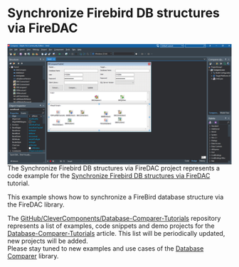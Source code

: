 # Synchronize Firebird DB structures via FireDAC

<img align="left" src="Comparer.jpg"/>

The Synchronize Firebird DB structures via FireDAC project represents a code example for the [Synchronize Firebird DB structures via FireDAC](https://www.clevercomponents.com/portal/kb/a148/synchronize-firebird-db-structures-via-firedac.aspx) tutorial.   

This example shows how to synchronize a FireBird database structure via the FireDAC library.

The [GitHub/CleverComponents/Database-Comparer-Tutorials](https://github.com/CleverComponents/Database-Comparer-Tutorials) repository represents a list of examples, code snippets and demo projects for the [Database-Comparer-Tutorials](https://www.clevercomponents.com/portal/kb/c12/tutorials.aspx) article. This list will be periodically updated, new projects will be added.   
Please stay tuned to new examples and use cases of the [Database Comparer](https://www.clevercomponents.com/products/dbc.asp) library.
